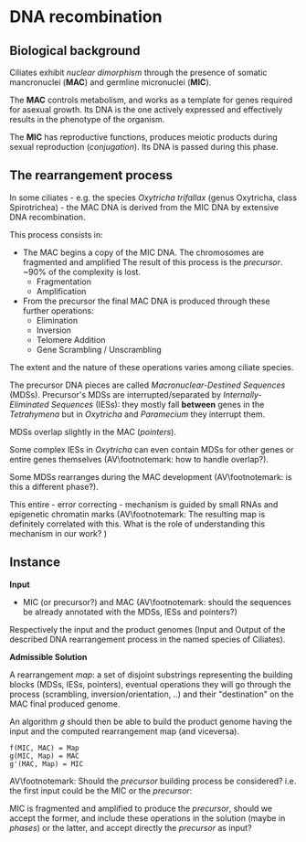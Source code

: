 # DNA recombination

## Biological background
Ciliates exhibit *nuclear dimorphism* through the presence of somatic mancronuclei (**MAC**) and germline micronuclei (**MIC**).

The **MAC** controls metabolism, and works as a template for genes required for asexual growth. Its DNA is the one actively expressed and effectively results in the phenotype of the organism.

The **MIC** has reproductive functions, produces meiotic products during sexual reproduction (*conjugation*). Its DNA is passed during this phase.

## The rearrangement process
In some ciliates - e.g. the species *Oxytricha trifallax* (genus Oxytricha, class Spirotrichea) - the MAC DNA is derived from the MIC DNA by extensive DNA recombination.

This process consists in:

- The MAC begins a copy of the MIC DNA. The chromosomes are fragmented and amplified The result of this process is the *precursor*. ~90% of the complexity is lost.
    + Fragmentation
    + Amplification
- From the precursor the final MAC DNA is produced through these further operations:
    + Elimination
    + Inversion
    + Telomere Addition
    + Gene Scrambling / Unscrambling

The extent and the nature of these operations varies among ciliate species.

The precursor DNA pieces are called *Macronuclear-Destined Sequences* (MDSs).
Precursor's MDSs are interrupted/separated by *Internally-Eliminated Sequences* (IESs): they mostly fall **between** genes in the *Tetrahymena* but in *Oxytricha* and *Paramecium* they interrupt them.

MDSs overlap slightly in the MAC (*pointers*).

Some complex IESs in *Oxytricha* can even contain MDSs for other genes or entire genes themselves (AV\footnotemark: how to handle overlap?).

Some MDSs rearranges during the MAC development (AV\footnotemark: is this a different phase?).

This entire - error correcting - mechanism is guided by small RNAs and epigenetic chromatin marks (AV\footnotemark: The resulting map is definitely correlated with this. What is the role of understanding this mechanism in our work? )

## Instance

**Input**

- MIC (or precursor?) and MAC (AV\footnotemark: should the sequences be already annotated with the MDSs, IESs and pointers?)

Respectively the input and the product genomes (Input and Output of the described DNA rearrangement process in the named species of Ciliates).

**Admissible Solution**

A rearrangement *map*: a set of disjoint substrings representing the building blocks (MDSs, IESs, pointers), eventual operations they will go through the process (scrambling, inversion/orientation, ..) and their "destination" on the MAC final produced genome.

An algorithm *g* should then be able to build the product genome having the input and the computed rearrangement map (and viceversa).

```
f(MIC, MAC) = Map
g(MIC, Map) = MAC
g'(MAC, Map) = MIC
```

AV\footnotemark: Should the *precursor* building process be considered? i.e. the first input could be the MIC or the *precursor*:

MIC is fragmented and amplified to produce the *precursor*, should we accept the former, and include these operations in the solution (maybe in *phases*) or the latter, and accept directly the *precursor* as input?
